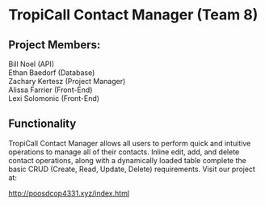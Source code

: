 # TropiCall Contact Manager (Team 8)

## Project Members: 

Bill Noel (API)  
Ethan Baedorf (Database)  
Zachary Kertesz (Project Manager)   
Alissa Farrier (Front-End)   
Lexi Solomonic (Front-End)  

## Functionality

TropiCall Contact Manager allows all users to perform quick and intuitive operations to manage all of their contacts. Inline edit, add, and delete contact operations, along with a dynamically loaded table complete the basic CRUD (Create, Read, Update, Delete) requirements. Visit our project at:

http://poosdcop4331.xyz/index.html

